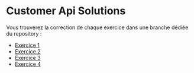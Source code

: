 # Customer Api Solutions

Vous trouverez la correction de chaque exercice
dans une branche dédiée du repository :
- [Exercice 1](https://github.com/kevin-llps/customers-api-solutions/tree/solution-exercice-1)
- [Exercice 2](https://github.com/kevin-llps/customers-api-solutions/tree/solution-exercice-2)
- [Exercice 3](https://github.com/kevin-llps/customers-api-solutions/tree/solution-exercice-3)
- [Exercice 4](https://github.com/kevin-llps/customers-api-solutions/tree/solution-exercice-4)